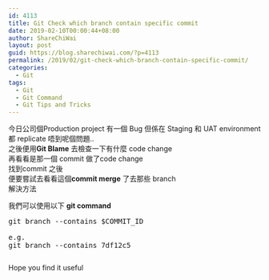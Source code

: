 ```yaml
---
id: 4113
title: Git Check which branch contain specific commit
date: 2019-02-10T00:00:44+08:00
author: ShareChiWai
layout: post
guid: https://blog.sharechiwai.com/?p=4113
permalink: /2019/02/git-check-which-branch-contain-specific-commit/
categories:
  - Git
tags:
  - Git
  - Git Command
  - Git Tips and Tricks
---
```

今日公司個Production project 有一個 Bug 但係在 Staging 和 UAT environment 都 replicate 唔到呢個問題..  
之後便用**Git Blame** 去檢查一下有什麼 code change  
再看看是那一個 commit 做了code change  
找到commit 之後  
便要嘗試去看看這個**commit merge** 了去那些 branch  
解決方法  
  
我們可以使用以下 **git command**

<pre class="wp-block-syntaxhighlighter-code">git branch --contains $COMMIT_ID

e.g.
git branch --contains 7df12c5</pre><figure class="wp-block-image">

<img src="https://i2.wp.com/blog.sharechiwai.com/wp-content/uploads/2019/02/image.png?w=625&#038;ssl=1" alt="" class="wp-image-4115" srcset="https://i2.wp.com/blog.sharechiwai.com/wp-content/uploads/2019/02/image.png?w=686 686w, https://i2.wp.com/blog.sharechiwai.com/wp-content/uploads/2019/02/image.png?resize=300%2C115 300w, https://i2.wp.com/blog.sharechiwai.com/wp-content/uploads/2019/02/image.png?resize=624%2C240 624w" sizes="(max-width: 625px) 100vw, 625px" data-recalc-dims="1" /> </figure> 

Hope you find it useful